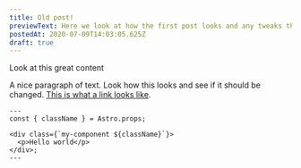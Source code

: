```yaml
---
title: Old post!
previewText: Here we look at how the first post looks and any tweaks that should be made along the way
postedAt: 2020-07-09T14:03:05.625Z
draft: true
---
```


Look at this great content

A nice paragraph of text. Look how this looks and see if it should be changed. [This is what a link looks like](/).

```astro
---
const { className } = Astro.props;

<div class={`my-component ${className}`}>
  <p>Hello world</p>
</div>;
---
```
